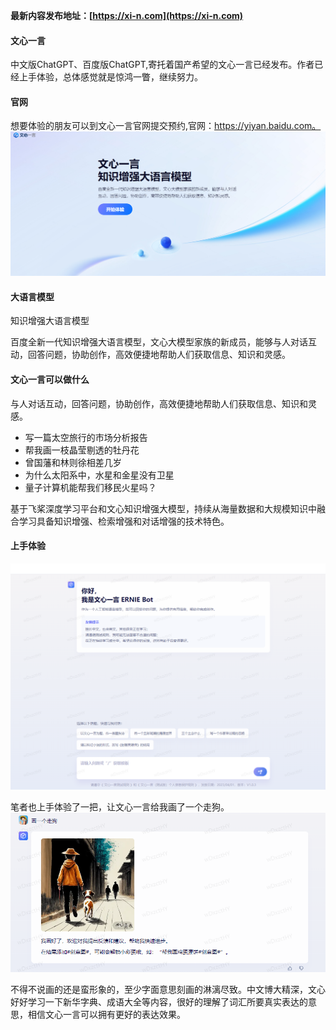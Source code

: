**最新内容发布地址：[https://xi-n.com](https://xi-n.com)**

#### 文心一言
中文版ChatGPT、百度版ChatGPT,寄托着国产希望的文心一言已经发布。作者已经上手体验，总体感觉就是惊鸿一瞥，继续努力。
#### 官网
想要体验的朋友可以到文心一言官网提交预约,官网：https://yiyan.baidu.com。
![文心一言官网](../img/wenxin.png)
#### 大语言模型
知识增强大语言模型

百度全新一代知识增强大语言模型，文心大模型家族的新成员，能够与人对话互动，回答问题，协助创作，高效便捷地帮助人们获取信息、知识和灵感。

#### 文心一言可以做什么
与人对话互动，回答问题，协助创作，高效便捷地帮助人们获取信息、知识和灵感。
+ 写一篇太空旅行的市场分析报告
+ 帮我画一枝晶莹剔透的牡丹花
+ 曾国藩和林则徐相差几岁
+ 为什么太阳系中，水星和金星没有卫星
+ 量子计算机能帮我们移民火星吗？

基于飞桨深度学习平台和文心知识增强大模型，持续从海量数据和大规模知识中融合学习具备知识增强、检索增强和对话增强的技术特色。

#### 上手体验
![文心一言](../img/wenxin1.png)

笔者也上手体验了一把，让文心一言给我画了一个走狗。
![文心一言：走狗](../img/zougou.png)

不得不说画的还是蛮形象的，至少字面意思刻画的淋漓尽致。中文博大精深，文心好好学习一下新华字典、成语大全等内容，很好的理解了词汇所要真实表达的意思，相信文心一言可以拥有更好的表达效果。